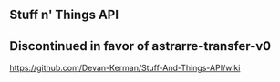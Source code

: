 Stuff n' Things API
---
**Discontinued in favor of astrarre-transfer-v0**
---
https://github.com/Devan-Kerman/Stuff-And-Things-API/wiki

